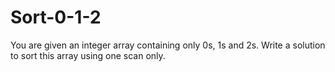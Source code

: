 # Sort-0-1-2
You are given an integer array containing only 0s, 1s and 2s. Write a solution to sort this array using one scan only.
